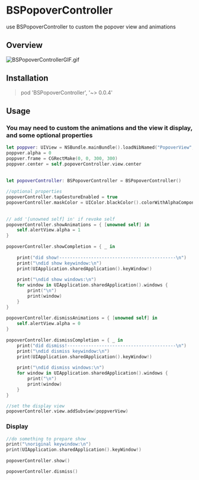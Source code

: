 # BSPopoverController
use BSPopoverController to custom the popover view and animations

## Overview

![BSPopoverControllerGIF.gif](https://github.com/blurryssky/BSPopoverController/blob/master/ScreenShots/BSPopoverControllerGif.gif)

## Installation

> pod 'BSPopoverController', '~> 0.0.4'

## Usage

### You may need to custom the animations and the view it display, and some optional properties

```swift
let poppver: UIView = NSBundle.mainBundle().loadNibNamed("PopoverView", owner: nil, options: nil).first! as! PopoverView
poppver.alpha = 0
poppver.frame = CGRectMake(0, 0, 300, 300)
poppver.center = self.popoverController.view.center
        
        
let popoverController: BSPopoverController = BSPopoverController()
        
//optional properties
popoverController.tapGestureEnabled = true
popoverController.maskColor = UIColor.blackColor().colorWithAlphaComponent(0.3)
        
        
// add '[unowned self] in' if revoke self
popoverController.showAnimations = { [unowned self] in
    self.alertView.alpha = 1
}
        
popoverController.showCompletion = { _ in
            
    print("did show!--------------------------------------------\n")
    print("\ndid show keywindow:\n")
    print(UIApplication.sharedApplication().keyWindow!)
            
    print("\ndid show windows:\n")
    for window in UIApplication.sharedApplication().windows {
        print("\n")
        print(window)
    }
}
        
popoverController.dismissAnimations = { [unowned self] in
    self.alertView.alpha = 0
}
        
popoverController.dismissCompletion = { _ in
    print("did dismiss!-----------------------------------------\n")
    print("\ndid dismiss keywindow:\n")
    print(UIApplication.sharedApplication().keyWindow!)
            
    print("\ndid dismiss windows:\n")
    for window in UIApplication.sharedApplication().windows {
        print("\n")
        print(window)
    }
}

//set the display view
popoverController.view.addSubview(poppverView)
```
    
### Display
```swift
//do something to prepare show
print("\noriginal keywindow:\n")
print(UIApplication.sharedApplication().keyWindow!)
        
popoverController.show()

popoverController.dismiss()
```
